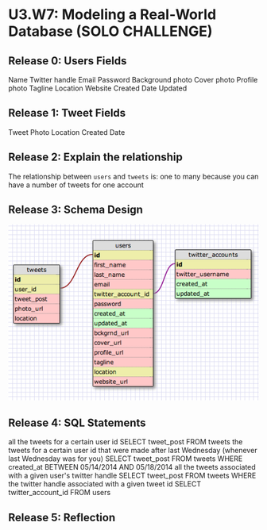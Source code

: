 # U3.W7: Modeling a Real-World Database (SOLO CHALLENGE)

## Release 0: Users Fields
Name
Twitter handle
Email
Password
Background photo
Cover photo
Profile photo
Tagline
Location
Website
Created Date
Updated

## Release 1: Tweet Fields
Tweet
Photo
Location
Created Date

## Release 2: Explain the relationship
The relationship between `users` and `tweets` is: 
one to many because you can have a number of tweets for one account

## Release 3: Schema Design
<img src= "../imgs/twitter_complete.jpg">

## Release 4: SQL Statements
all the tweets for a certain user id
  SELECT tweet_post FROM tweets
the tweets for a certain user id that were made after last Wednesday (whenever last Wednesday was for you)
  SELECT tweet_post FROM tweets WHERE created_at BETWEEN 05/14/2014 AND 05/18/2014
all the tweets associated with a given user's twitter handle
  SELECT tweet_post FROM tweets WHERE 
the twitter handle associated with a given tweet id
  SELECT twitter_account_id FROM users

## Release 5: Reflection
<!-- Be sure to add your reflection here!!! -->
